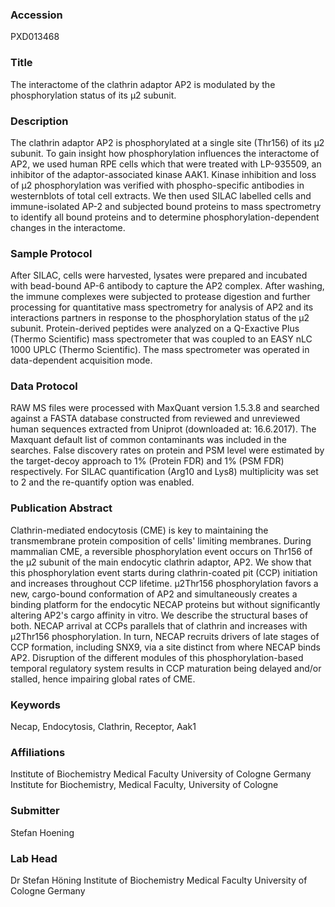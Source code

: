 ### Accession
PXD013468

### Title
The interactome of the clathrin adaptor AP2 is modulated by the phosphorylation status of its µ2 subunit.

### Description
The clathrin adaptor AP2 is phosphorylated at a single site (Thr156) of its µ2 subunit. To gain insight how phosphorylation influences the interactome of AP2, we used human RPE cells which that were treated with LP-935509, an inhibitor of the adaptor-associated kinase AAK1. Kinase inhibition and loss of µ2 phosphorylation was verified with phospho-specific antibodies in westernblots of total cell extracts. We then used SILAC labelled cells and immune-isolated AP-2 and subjected bound proteins to mass spectrometry to identify all bound proteins and to determine phosphorylation-dependent changes in the interactome.

### Sample Protocol
After SILAC, cells were harvested, lysates were prepared and incubated with bead-bound AP-6 antibody to capture the AP2 complex. After washing, the immune complexes were subjected to protease digestion and further processing for quantitative mass spectrometry for analysis of AP2 and its interactions partners in response to the phosphorylation status of the µ2 subunit. Protein-derived peptides were analyzed on a Q-Exactive Plus (Thermo Scientific) mass spectrometer that was coupled to an EASY nLC 1000 UPLC (Thermo Scientific). The mass spectrometer was operated in data-dependent acquisition mode.

### Data Protocol
RAW MS files were processed with MaxQuant version 1.5.3.8 and searched against a FASTA database constructed from reviewed and unreviewed human sequences extracted from Uniprot (downloaded at: 16.6.2017). The Maxquant default list of common contaminants was included in the searches. False discovery rates on protein and PSM level were estimated by the target-decoy approach to 1% (Protein FDR) and 1% (PSM FDR) respectively. For SILAC quantification (Arg10 and Lys8) multiplicity was set to 2 and the re-quantify option was enabled.

### Publication Abstract
Clathrin-mediated endocytosis (CME) is key to maintaining the transmembrane protein composition of cells' limiting membranes. During mammalian CME, a reversible phosphorylation event occurs on Thr156 of the &#x3bc;2 subunit of the main endocytic clathrin adaptor, AP2. We show that this phosphorylation event starts during clathrin-coated pit (CCP) initiation and increases throughout CCP lifetime. &#x3bc;2Thr156 phosphorylation favors a new, cargo-bound conformation of AP2 and simultaneously creates a binding platform for the endocytic NECAP proteins but without significantly altering AP2's cargo affinity in&#xa0;vitro. We describe the structural bases of both. NECAP arrival at CCPs parallels that of clathrin and increases with &#x3bc;2Thr156 phosphorylation. In turn, NECAP recruits drivers of late stages of CCP formation, including SNX9, via a site distinct from where NECAP binds AP2. Disruption of the different modules of this phosphorylation-based temporal regulatory system results in CCP maturation being delayed and/or stalled, hence impairing global rates of CME.

### Keywords
Necap, Endocytosis, Clathrin, Receptor, Aak1

### Affiliations
Institute of Biochemistry Medical Faculty University of Cologne Germany
Institute for Biochemistry, Medical Faculty, University of Cologne

### Submitter
Stefan Hoening

### Lab Head
Dr Stefan Höning
Institute of Biochemistry Medical Faculty University of Cologne Germany


